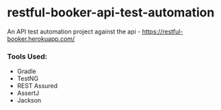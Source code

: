 # restful-booker-api-test-automation
An API test automation project against the api - https://restful-booker.herokuapp.com/ 

### Tools Used:
* Gradle
* TestNG
* REST Assured
* AssertJ
* Jackson

